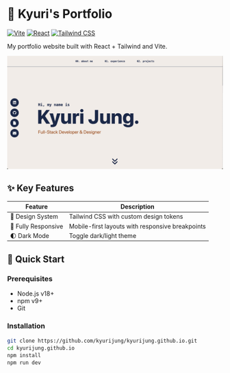 # 🌟 Kyuri's Portfolio

[![Vite](https://img.shields.io/badge/Vite-4.0+-brightgreen)](https://vitejs.dev/)
[![React](https://img.shields.io/badge/React-18+-blue)](https://react.dev/)
[![Tailwind CSS](https://img.shields.io/badge/Tailwind_CSS-3.0+-06B6D4)](https://tailwindcss.com/)

My portfolio website built with React + Tailwind and Vite.

![Project Screenshot](/public/assets/images/Thumbnail.jpg)

## ✨ Key Features

| Feature             | Description                                               |
|---------------------|---------------------------------------------------------- |
| 🎨 Design System    | Tailwind CSS with custom design tokens                    |
| 📱 Fully Responsive | Mobile-first layouts with responsive breakpoints          |
| 🌓 Dark Mode        | Toggle dark/light theme                                   |

## 🚀 Quick Start

### Prerequisites
- Node.js v18+
- npm v9+
- Git

### Installation
```bash
git clone https://github.com/kyurijung/kyurijung.github.io.git
cd kyurijung.github.io
npm install
npm run dev
```
